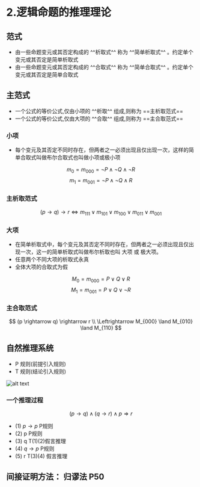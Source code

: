 # 2.逻辑命题的推理理论
## 范式
* 由一些命题变元或其否定构成的 ^^析取式^^ 称为 ^^简单析取式^^ 。约定单个变元或其否定是简单析取式
* 由一些命题变元或其否定构成的 ^^合取式^^ 称为 ^^简单合取式^^ 。约定单个变元或其否定是简单合取式
## 主范式
* 一个公式的等价公式,仅由小项的 ^^析取^^ 组成,则称为 ==主析取范式==
* 一个公式的等价公式,仅由大项的 ^^合取^^ 组成,则称为 ==主合取范式==
### 小项
* 每个变元及其否定不同时存在，但两者之一必须出现且仅出现一次，这样的简单合取式叫做布尔合取式也叫做小项或极小项

$$m_0 = m_{000} = \neg P \land \neg Q \land \neg R$$
$$m_1 = m_{001} = \neg P \land \neg Q \land R$$
### 主析取范式

$$
(p \rightarrow q) \rightarrow r
\Leftrightarrow m_{111} \lor m_{101} \lor m_{100} \lor m_{011} \lor m_{001}
$$

### 大项
* 在简单析取式中，每个变元及其否定不同时存在，但两者之一必须出现且仅出现一次，这一的简单析取式叫做布尔析取也叫 大项 或 极大项。
* 任意两个不同大项的析取式永真
* 全体大项的合取式为假

$$M_0 = m_{000} =  P \lor Q \lor R$$
$$M_1 = m_{001} = P \lor Q \lor \neg R$$

### 主合取范式

$$
(p \rightarrow q) \rightarrow r
\\
\Leftrightarrow M_{000} \land M_{010} \land M_{110}
$$
## 自然推理系统
* P 规则(前提引入规则)
* T 规则(结论引入规则)

![alt text](img/ce438e573276889c36434a857cbaa894ef1b51fc.png@1192w.avif)

### 一个推理过程
$$
(p\rightarrow q)\land(q\rightarrow r)\land p \Rightarrow r
$$

* (1) $p\rightarrow p$  P规则
* (2) p                 P规则
* (3) q                 T(1)(2)假言推理
* (4) $q\rightarrow p$ P规则
* (5) r                 T(3)(4) 假言推理
## 间接证明方法： 归谬法 P50